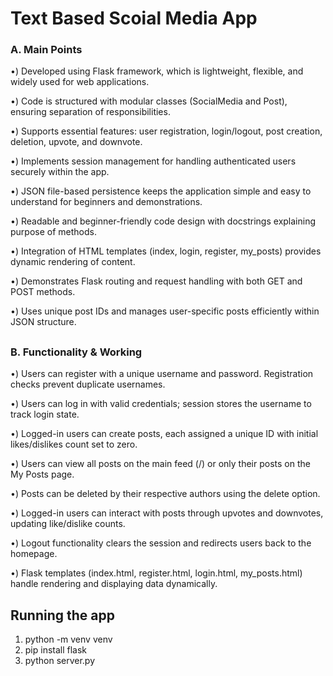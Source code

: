 # Text Based Scoial Media App


### A. Main Points
  •) Developed using Flask framework, which is lightweight, flexible, and widely used for web applications.
  
  •) Code is structured with modular classes (SocialMedia and Post), ensuring separation of responsibilities.
  
  •) Supports essential features: user registration, login/logout, post creation, deletion, upvote, and downvote.
  
  •) Implements session management for handling authenticated users securely within the app.
  
  •) JSON file-based persistence keeps the application simple and easy to understand for beginners and demonstrations.
  
  •) Readable and beginner-friendly code design with docstrings explaining purpose of methods.
  
  •) Integration of HTML templates (index, login, register, my_posts) provides dynamic rendering of content.
  
  •) Demonstrates Flask routing and request handling with both GET and POST methods.
  
  •) Uses unique post IDs and manages user-specific posts efficiently within JSON structure.

##

### B. Functionality & Working
  •) Users can register with a unique username and password. Registration checks prevent duplicate usernames.
  
  •) Users can log in with valid credentials; session stores the username to track login state.
  
  •) Logged-in users can create posts, each assigned a unique ID with initial likes/dislikes count set to zero.
  
  •) Users can view all posts on the main feed (/) or only their posts on the My Posts page.
  
  •) Posts can be deleted by their respective authors using the delete option.
  
  •) Logged-in users can interact with posts through upvotes and downvotes, updating like/dislike counts.
  
  •) Logout functionality clears the session and redirects users back to the homepage.
  
  •) Flask templates (index.html, register.html, login.html, my_posts.html) handle rendering and displaying data dynamically.

## Running the app 
1. python -m venv venv
2. pip install flask
4. python server.py
